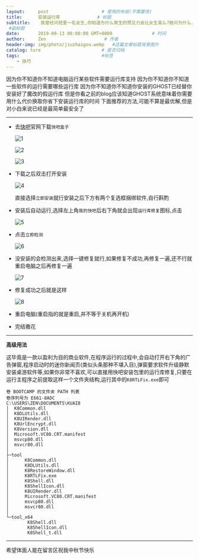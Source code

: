 ```yaml
---
layout:     post                    # 使用的布局(不需要改)
title:      安装运行库              # 标题
subtitle:    我曾经问班里一名女生,你知道为什么男生的预见力会比女生高么?她问为什么.我说,举个例子,我知道10年后我的孩子姓黄,你知道你10年后孩子姓什么吗?她幽幽地说:也姓黄...在班里同学的欢呼声中我明白了她的意思,再回头看她,是那满脸的温柔,像一朵娇羞的花,时光转逝,3年后她成了我后妈
 #副标题
date:       2019-09-13 00:00:00 GMT+0800               # 时间
author:     Zen                      # 作者
header-img: img/photo/jiuzhaigou.webp   #这篇文章标题背景图片
catalog: ture                       # 是否归档
tags:                               #标签
    - 技巧
---
```

因为你不知道你不知道电脑运行某些软件需要运行库支持
因为你不知道你不知道一些软件的运行需要哪些运行库
因为你不知道你不知道你安装的GHOST已经替你安装好了魔改的假运行库
但是你看之前的blog应该知道GHOST系统意味着你需要用什么代价换取你省下安装运行库的时间
下面推荐的方法,可能不算是最优解,但是对小白来说已经是最简单最安全了

----

+ 去[快吧](http://www.kuai8.com/)官网下载`快吧盒子`

  ![1](https://raw.githubusercontent.com/zhangyiming748/zhangyiming748.github.io/master/img/kuai8/1.png)

  ![2](https://raw.githubusercontent.com/zhangyiming748/zhangyiming748.github.io/master/img/kuai8/2.png)

  ![3](https://raw.githubusercontent.com/zhangyiming748/zhangyiming748.github.io/master/img/kuai8/3.png)

+ 下载之后双击打开安装

  ![4](https://raw.githubusercontent.com/zhangyiming748/zhangyiming748.github.io/master/img/kuai8/4.png)

  直接选择`立即安装`就行安装之后下方有两个复选框捆绑软件,自行斟酌

+ 安装后自动运行,选择左上角`我的快吧`后右下角就会出现`运行库修复`图标,点击

  ![5](https://raw.githubusercontent.com/zhangyiming748/zhangyiming748.github.io/master/img/kuai8/5.png)

+ 点击`立即检测`

  ![6](https://raw.githubusercontent.com/zhangyiming748/zhangyiming748.github.io/master/img/kuai8/6.png)

+ 没安装的会检测出来,选择一键修复就行,如果修复不成功,再修复一遍,还不行就重启电脑之后再修复一遍

  ![7](https://raw.githubusercontent.com/zhangyiming748/zhangyiming748.github.io/master/img/kuai8/7.png)

+ 修复成功之后就是这样

  ![8](https://raw.githubusercontent.com/zhangyiming748/zhangyiming748.github.io/master/img/kuai8/8.png)

+ 重启电脑(重启指的就是重启,并不等于关机再开机)

+ 完结撒花


----

**高级用法**

这毕竟是一款以盈利为目的商业软件,在程序运行的过程中,会自动打开右下角的广告弹窗,程序启动时的迷你新闻页(类似头条那种不堪入目),弹窗要求软件升级静默安装桌游软件等,如果你非常不喜欢,可以直接用快吧安装包里的运行库修复,只要在运行主程序之前提取这样一个文件夹结构,运行其中的`K8RTLFix.exe`即可

```
卷 BOOTCAMP 的文件夹 PATH 列表
卷序列号为 E661-8ADC
C:\USERS\ZEN\DOCUMENTS\KUAI8
│  K8Common.dll
│  K8DLUtils.dll
│  K8UIRender.dll
│  K8UrlEncrypt.dll
│  K8Version.dll
│  Microsoft.VC80.CRT.manifest
│  msvcp80.dll
│  msvcr80.dll
│  
├─tool
│      K8Common.dll
│      K8DLUtils.dll
│      K8RestoreWindow.dll
│      K8RTLFix.exe
│      K8Shell.dll
│      K8ShellIcon.dll
│      K8UIRender.dll
│      Microsoft.VC80.CRT.manifest
│      msvcp80.dll
│      msvcr80.dll
│      
└─tool_x64
        K8Shell.dll
        K8ShellIcon.dll
        K8Shell_t.dll
```
----
希望体面人能在留言区祝我中秋节快乐
